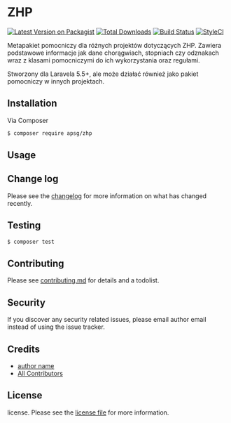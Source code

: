# ZHP

[![Latest Version on Packagist][ico-version]][link-packagist]
[![Total Downloads][ico-downloads]][link-downloads]
[![Build Status][ico-travis]][link-travis]
[![StyleCI][ico-styleci]][link-styleci]

Metapakiet pomocniczy dla różnych projektów dotyczących ZHP. Zawiera podstawowe informacje jak dane chorągwiach, stopniach czy odznakach wraz z klasami pomocniczymi do ich wykorzystania oraz regułami.

Stworzony dla Laravela 5.5+, ale może działać również jako pakiet pomocniczy w innych projektach.

## Installation

Via Composer

``` bash
$ composer require apsg/zhp
```

## Usage

## Change log

Please see the [changelog](changelog.md) for more information on what has changed recently.

## Testing

``` bash
$ composer test
```

## Contributing

Please see [contributing.md](contributing.md) for details and a todolist.

## Security

If you discover any security related issues, please email author email instead of using the issue tracker.

## Credits

- [author name][link-author]
- [All Contributors][link-contributors]

## License

license. Please see the [license file](license.md) for more information.

[ico-version]: https://img.shields.io/packagist/v/apsg/zhp.svg?style=flat-square
[ico-downloads]: https://img.shields.io/packagist/dt/apsg/zhp.svg?style=flat-square
[ico-travis]: https://img.shields.io/travis/apsg/zhp/master.svg?style=flat-square
[ico-styleci]: https://styleci.io/repos/12345678/shield

[link-packagist]: https://packagist.org/packages/apsg/zhp
[link-downloads]: https://packagist.org/packages/apsg/zhp
[link-travis]: https://travis-ci.org/apsg/zhp
[link-styleci]: https://styleci.io/repos/12345678
[link-author]: https://github.com/apsg
[link-contributors]: ../../contributors

